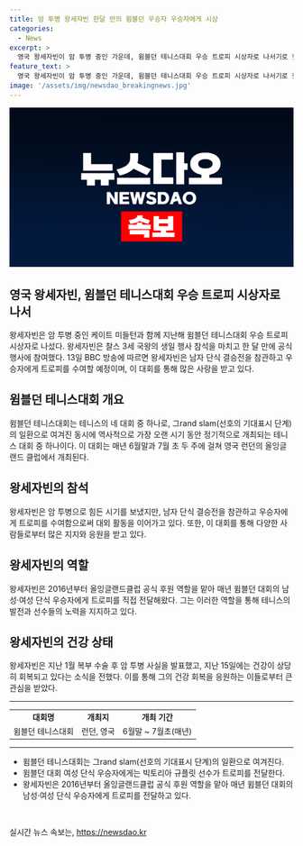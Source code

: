 ```yaml
---
title: 암 투병 왕세자빈 한달 만의 윔블던 우승자 우승자에게 시상
categories:
  - News
excerpt: >
  영국 왕세자빈이 암 투병 중인 가운데, 윔블던 테니스대회 우승 트로피 시상자로 나서기로 했다. 왕세자빈은 공식 석상에 모습을 비추는 것으로 알려진 이번 행사에 앞서 대외 활동을 자제해왔으며, 이에 대한 관심이 높아지고 있다. 또한, 이번 행사는 시아버지인 찰스 3세 국왕의 생일 행사에 앞서 진행되는데, 왕세자빈의 참석은 한 달 만에 이루어지는 것으로 알려졌다.
feature_text: >
  영국 왕세자빈이 암 투병 중인 가운데, 윔블던 테니스대회 우승 트로피 시상자로 나서기로 했다. 왕세자빈은 공식 석상에 모습을 비추는 것으로 알려진 이번 행사에 앞서 대외 활동을 자제해왔으며, 이에 대한 관심이 높아지고 있다. 또한, 이번 행사는 시아버지인 찰스 3세 국왕의 생일 행사에 앞서 진행되는데, 왕세자빈의 참석은 한 달 만에 이루어지는 것으로 알려졌다.
image: '/assets/img/newsdao_breakingnews.jpg'
---
```


<p><img src="/assets/img/newsdao_breakingnews.jpg" alt="ontimetimes 속보" /></p>

<h2>영국 왕세자빈, 윔블던 테니스대회 우승 트로피 시상자로 나서</h2>

<p data-ke-size="size16">왕세자빈은 암 투병 중인 케이트 미들턴과 함께 지난해 윔블던 테니스대회 우승 트로피 시상자로 나섰다. 왕세자빈은 찰스 3세 국왕의 생일 행사 참석을 마치고 한 달 만에 공식 행사에 참여했다. 13일 BBC 방송에 따르면 왕세자빈은 남자 단식 결승전을 참관하고 우승자에게 트로피를 수여할 예정이며, 이 대회를 통해 많은 사랑을 받고 있다.</p>

<h2 data-ke-size="size24">윔블던 테니스대회 개요</h2>

<p data-ke-size="size16">윔블던 테니스대회는 테니스의 네 대회 중 하나로, 그rand slam(선호의 기대표시 단계)의 일환으로 여겨진 동시에 역사적으로 가장 오랜 시기 동안 정기적으로 개최되는 테니스 대회 중 하나이다. 이 대회는 매년 6월말과 7월 초 두 주에 걸쳐 영국 런던의 올잉글랜드 클럽에서 개최된다.</p>

<h2 data-ke-size="size24">왕세자빈의 참석</h2>

<p data-ke-size="size16">왕세자빈은 암 투병으로 힘든 시기를 보냈지만, 남자 단식 결승전을 참관하고 우승자에게 트로피를 수여함으로써 대외 활동을 이어가고 있다. 또한, 이 대회를 통해 다양한 사람들로부터 많은 지지와 응원을 받고 있다.</p>

<h2 data-ke-size="size24">왕세자빈의 역할</h2>

<p data-ke-size="size16">왕세자빈은 2016년부터 올잉글랜드클럽 공식 후원 역할을 맡아 매년 윔블던 대회의 남성·여성 단식 우승자에게 트로피를 직접 전달해왔다. 그는 이러한 역할을 통해 테니스의 발전과 선수들의 노력을 지지하고 있다.</p>

<h2 data-ke-size="size24">왕세자빈의 건강 상태</h2>

<p data-ke-size="size16">왕세자빈은 지난 1월 복부 수술 후 암 투병 사실을 발표했고, 지난 15일에는 건강이 상당히 회복되고 있다는 소식을 전했다. 이를 통해 그의 건강 회복을 응원하는 이들로부터 큰 관심을 받았다.</p>

<hr>

<table>
    <tbody>
        <tr>
            <td style="text-align: center; height: 17px;"><b>대회명</b></td>
            <td style="text-align: center; height: 17px;"><b>개최지</b></td>
            <td style="text-align: center; height: 17px;"><b>개최 기간</b></td>
        </tr>
        <tr>
            <td style="text-align: center; height: 17px;">윔블던 테니스대회</td>
            <td style="text-align: center; height: 17px;">런던, 영국</td>
            <td style="text-align: center; height: 17px;">6월말 ~ 7월초(매년)</td>
        </tr>
    </tbody>
</table>

<hr>

<ul>
    <li>윔블던 테니스대회는 그rand slam(선호의 기대표시 단계)의 일환으로 여겨진다.</li>
    <li>윔블던 대회 여성 단식 우승자에게는 빅토리아 규플릿 선수가 트로피를 전달한다.</li>
    <li>왕세자빈은 2016년부터 올잉글랜드클럽 공식 후원 역할을 맡아 매년 윔블던 대회의 남성·여성 단식 우승자에게 트로피를 전달하고 있다.</li>
</ul>

<p data-ke-size="size16">&nbsp;</p>
실시간 뉴스 속보는, <a href="https://newsdao.kr" rel="dofollow">https://newsdao.kr</a>


